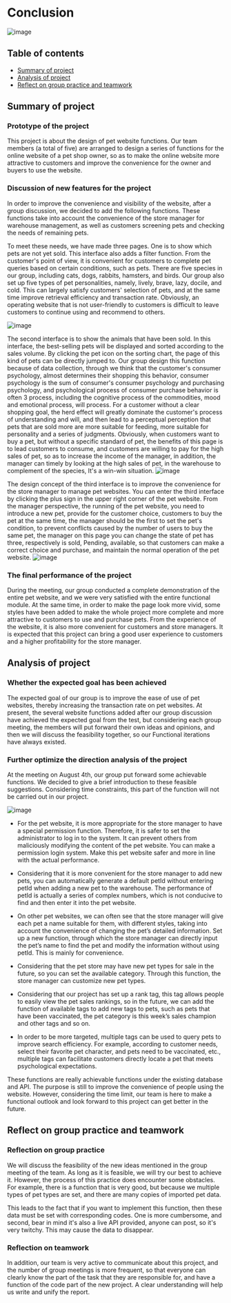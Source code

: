 # Conclusion

![image](../static/reportImg/conclusion-pic.jpeg)

  ## Table of contents

  - [Summary of project](#jump1)
  - [Analysis of project](#jump2)
  - [Reflect on group practice and teamwork](#jump3)

  ## <span id="jump1">Summary of project</span>

  ### Prototype of the project

  This project is about the design of pet website functions. Our team members (a total of five) are arranged to design a series of functions for the online website of a pet shop owner, so as to make the online website more attractive to customers and improve the convenience for the owner and buyers to use the website.

  ### Discussion of new features for the project

  In order to improve the convenience and visibility of the website, after a group discussion, we decided to add the following functions. These functions take into account the convenience of the store manager for warehouse management, as well as customers screening pets and checking the needs of remaining pets.


  To meet these needs, we have made three pages. One is to show which pets are not yet sold. This interface also adds a filter function. From the customer's point of view, it is convenient for customers to complete pet queries based on certain conditions, such as pets. There are five species in our group, including cats, dogs, rabbits, hamsters, and birds. Our group also set up five types of pet personalities, namely, lively, brave, lazy, docile, and cold. This can largely satisfy customers' selection of pets, and at the same time improve retrieval efficiency and transaction rate. Obviously, an operating website that is not user-friendly to customers is difficult to leave customers to continue using and recommend to others.

  ![image](../static/reportImg/Con-1.1.png)

  The second interface is to show the animals that have been sold. In this interface, the best-selling pets will be displayed and sorted according to the sales volume. By clicking the pet icon on the sorting chart, the page of this kind of pets can be directly jumped to. Our group design this function because of data collection, through we think that the customer's consumer psychology, almost determines their shopping this behavior, consumer psychology is the sum of consumer's consumer psychology and purchasing psychology, and psychological process of consumer purchase behavior is often 3 process, including the cognitive process of the commodities, mood and emotional process, will process. For a customer without a clear shopping goal, the herd effect will greatly dominate the customer's process of understanding and will, and then lead to a perceptual perception that pets that are sold more are more suitable for feeding, more suitable for personality and a series of judgments. Obviously, when customers want to buy a pet, but without a specific standard of pet, the benefits of this page is to lead customers to consume, and customers are willing to pay for the high sales of pet, so as to increase the income of the manager, in addition, the manager can timely by looking at the high sales of pet, in the warehouse to complement of the species, It's a win-win situation.
  ![image](../static/reportImg/Con-2.1.png)

  The design concept of the third interface is to improve the convenience for the store manager to manage pet websites. You can enter the third interface by clicking the plus sign in the upper right corner of the pet website. From the manager perspective, the running of the pet website, you need to introduce a new pet, provide for the customer choice, customers to buy the pet at the same time, the manager should be the first to set the pet's condition, to prevent conflicts caused by the number of users to buy the same pet, the manager on this page you can change the state of pet has three, respectively is sold, Pending, available, so that customers can make a correct choice and purchase, and maintain the normal operation of the pet website.
  ![image](../static/reportImg/Con-2.png)

  ### The final performance of the project

  During the meeting, our group conducted a complete demonstration of the entire pet website, and we were very satisfied with the entire functional module. At the same time, in order to make the page look more vivid, some styles have been added to make the whole project more complete and more attractive to customers to use and purchase pets. From the experience of the website, it is also more convenient for customers and store managers. It is expected that this project can bring a good user experience to customers and a higher profitability for the store manager.

  ## <span id="jump2">Analysis of project</span>

  ### Whether the expected goal has been achieved

  The expected goal of our group is to improve the ease of use of pet websites, thereby increasing the transaction rate on pet websites. At present, the several website functions added after our group discussion have achieved the expected goal from the test, but considering each group meeting, the members will put forward their own ideas and opinions, and then we will discuss the feasibility together, so our Functional iterations have always existed. 

  ### Further optimize the direction analysis of the project

  At the meeting on August 4th, our group put forward some achievable functions. We decided to give a brief introduction to these feasible suggestions. Considering time constraints, this part of the function will not be carried out in our project.

  ![image](../static/reportImg/8.4_Discussion.jpeg)

  - For the pet website, it is more appropriate for the store manager to have a special permission function. Therefore, it is safer to set the administrator to log in to the system. It can prevent others from maliciously modifying the content of the pet website. You can make a permission login system. Make this pet website safer and more in line with the actual performance.

  - Considering that it is more convenient for the store manager to add new pets, you can automatically generate a default petId without entering petId when adding a new pet to the warehouse. The performance of petId is actually a series of complex numbers, which is not conducive to find and then enter it into the pet website.

  - On other pet websites, we can often see that the store manager will give each pet a name suitable for them, with different styles, taking into account the convenience of changing the pet’s detailed information. Set up a new function, through which the store manager can directly input the pet’s name to find the pet and modify the information without using petId. This is mainly for convenience.

  - Considering that the pet store may have new pet types for sale in the future, so you can set the available category. Through this function, the store manager can customize new pet types.

  - Considering that our project has set up a rank tag, this tag allows people to easily view the pet sales rankings, so in the future, we can add the function of available tags to add new tags to pets, such as pets that have been vaccinated, the pet category is this week’s sales champion and other tags and so on.

  - In order to be more targeted, multiple tags can be used to query pets to improve search efficiency. For example, according to customer needs, select their favorite pet character, and pets need to be vaccinated, etc., multiple tags can facilitate customers directly locate a pet that meets psychological expectations.

  These functions are really achievable functions under the existing database and API. The purpose is still to improve the convenience of people using the website. However, considering the time limit, our team is here to make a functional outlook and look forward to this project can get better in the future.

  ## <span id="jump3">Reflect on group practice and teamwork</span>

  ### Reflection on group practice

  We will discuss the feasibility of the new ideas mentioned in the group meeting of the team. As long as it is feasible, we will try our best to achieve it. However, the process of this practice does encounter some obstacles. For example, there is a function that is very good, but because we multiple types of pet types are set, and there are many copies of imported pet data. 
  
  This leads to the fact that if you want to implement this function, then these data must be set with corresponding codes. One is more cumbersome, and second, bear in mind it's also a live API provided, anyone can post, so it's very twitchy. This may cause the data to disappear.

  ### Reflection on teamwork

  In addition, our team is very active to communicate about this project, and the number of group meetings is more frequent, so that everyone can clearly know the part of the task that they are responsible for, and have a function of the code part of the new project. A clear understanding will help us write and unify the report.